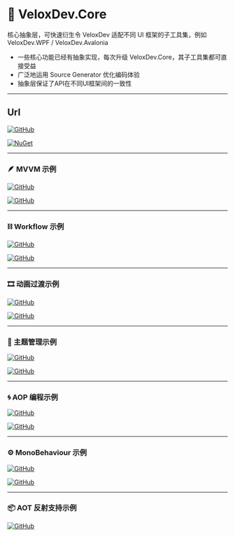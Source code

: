 ﻿# 🚀 VeloxDev.Core

核心抽象层，可快速衍生令 VeloxDev 适配不同 UI 框架的子工具集，例如 VeloxDev.WPF / VeloxDev.Avalonia
- 一些核心功能已经有抽象实现，每次升级 VeloxDev.Core，其子工具集都可直接受益
- 广泛地运用 Source Generator 优化编码体验
- 抽象层保证了API在不同UI框架间的一致性

---

## Url

[![GitHub](https://img.shields.io/badge/GitHub-Home-blue?logo=github)](https://github.com/Axvser/VeloxDev)

[![NuGet](https://img.shields.io/nuget/v/VeloxDev.Core?color=green&logo=nuget)](https://www.nuget.org/packages/VeloxDev.Core/)

---

### 🪶 MVVM 示例

[![GitHub](https://img.shields.io/badge/GitHub-Demo_Avalonia-cyan?logo=github)](https://github.com/Axvser/VeloxDev/tree/master/Examples/Avalonia/MVVM/Demo)

[![GitHub](https://img.shields.io/badge/GitHub-Demo_WPF-cyan?logo=github)](https://github.com/Axvser/VeloxDev/tree/master/Examples/WPF/MVVM/Demo)

---

### ⛓️ Workflow 示例

[![GitHub](https://img.shields.io/badge/GitHub-Demo_Avalonia-cyan?logo=github)](https://github.com/Axvser/VeloxDev/tree/master/Examples/Avalonia/Workflow/Demo)

[![GitHub](https://img.shields.io/badge/GitHub-Demo_WPF-cyan?logo=github)](https://github.com/Axvser/VeloxDev/tree/master/Examples/WPF/Workflow/Demo)

---

### 🎞️ 动画过渡示例

[![GitHub](https://img.shields.io/badge/GitHub-Demo_Avalonia-cyan?logo=github)](https://github.com/Axvser/VeloxDev/tree/master/Examples/Avalonia/Transition/Demo)  

[![GitHub](https://img.shields.io/badge/GitHub-Demo_WPF-cyan?logo=github)](https://github.com/Axvser/VeloxDev/tree/master/Examples/WPF/Transition/Demo)

---

### 🎨 主题管理示例

[![GitHub](https://img.shields.io/badge/GitHub-Demo_Avalonia-cyan?logo=github)](https://github.com/Axvser/VeloxDev/tree/master/Examples/Avalonia/Theme/Demo)  

[![GitHub](https://img.shields.io/badge/GitHub-Demo_WPF-cyan?logo=github)](https://github.com/Axvser/VeloxDev/tree/master/Examples/WPF/Theme/Demo)

---

### 🌀 AOP 编程示例

[![GitHub](https://img.shields.io/badge/GitHub-Demo_Avalonia-cyan?logo=github)](https://github.com/Axvser/VeloxDev/tree/master/Examples/Avalonia/AOP/Demo)  

[![GitHub](https://img.shields.io/badge/GitHub-Demo_WPF-cyan?logo=github)](https://github.com/Axvser/VeloxDev/tree/master/Examples/WPF/AOP/Demo)

---

### ⚙️ MonoBehaviour 示例

[![GitHub](https://img.shields.io/badge/GitHub-Demo_Avalonia-cyan?logo=github)](https://github.com/Axvser/VeloxDev/tree/master/Examples/Avalonia/Mono/Demo)  

[![GitHub](https://img.shields.io/badge/GitHub-Demo_WPF-cyan?logo=github)](https://github.com/Axvser/VeloxDev/tree/master/Examples/WPF/Mono/Demo)

---

### 📦 AOT 反射支持示例

[![GitHub](https://img.shields.io/badge/GitHub-Demo_Avalonia-cyan?logo=github)](https://github.com/Axvser/VeloxDev/tree/master/Examples/Avalonia/AOT/Demo)

